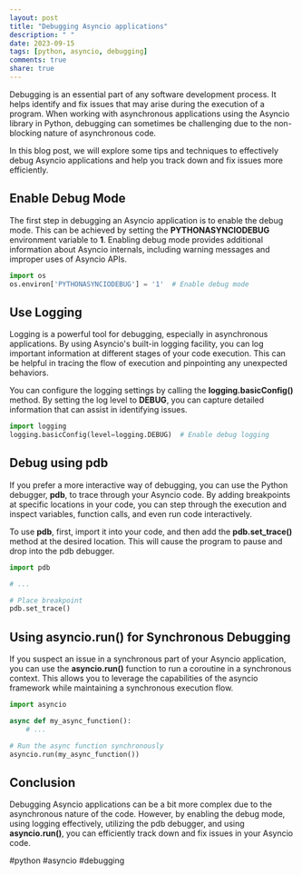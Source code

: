 ```yaml
---
layout: post
title: "Debugging Asyncio applications"
description: " "
date: 2023-09-15
tags: [python, asyncio, debugging]
comments: true
share: true
---
```


Debugging is an essential part of any software development process. It helps identify and fix issues that may arise during the execution of a program. When working with asynchronous applications using the Asyncio library in Python, debugging can sometimes be challenging due to the non-blocking nature of asynchronous code.

In this blog post, we will explore some tips and techniques to effectively debug Asyncio applications and help you track down and fix issues more efficiently.

## Enable Debug Mode

The first step in debugging an Asyncio application is to enable the debug mode. This can be achieved by setting the **PYTHONASYNCIODEBUG** environment variable to **1**. Enabling debug mode provides additional information about Asyncio internals, including warning messages and improper uses of Asyncio APIs.

```python
import os
os.environ['PYTHONASYNCIODEBUG'] = '1'  # Enable debug mode
```

## Use Logging

Logging is a powerful tool for debugging, especially in asynchronous applications. By using Asyncio's built-in logging facility, you can log important information at different stages of your code execution. This can be helpful in tracing the flow of execution and pinpointing any unexpected behaviors.

You can configure the logging settings by calling the **logging.basicConfig()** method. By setting the log level to **DEBUG**, you can capture detailed information that can assist in identifying issues.

```python
import logging
logging.basicConfig(level=logging.DEBUG)  # Enable debug logging
```

## Debug using pdb

If you prefer a more interactive way of debugging, you can use the Python debugger, **pdb**, to trace through your Asyncio code. By adding breakpoints at specific locations in your code, you can step through the execution and inspect variables, function calls, and even run code interactively.

To use **pdb**, first, import it into your code, and then add the **pdb.set_trace()** method at the desired location. This will cause the program to pause and drop into the pdb debugger.

```python
import pdb

# ...

# Place breakpoint
pdb.set_trace()
```

## Using asyncio.run() for Synchronous Debugging

If you suspect an issue in a synchronous part of your Asyncio application, you can use the **asyncio.run()** function to run a coroutine in a synchronous context. This allows you to leverage the capabilities of the asyncio framework while maintaining a synchronous execution flow.

```python
import asyncio

async def my_async_function():
    # ...

# Run the async function synchronously
asyncio.run(my_async_function())
```

## Conclusion

Debugging Asyncio applications can be a bit more complex due to the asynchronous nature of the code. However, by enabling the debug mode, using logging effectively, utilizing the pdb debugger, and using **asyncio.run()**, you can efficiently track down and fix issues in your Asyncio code.

#python #asyncio #debugging